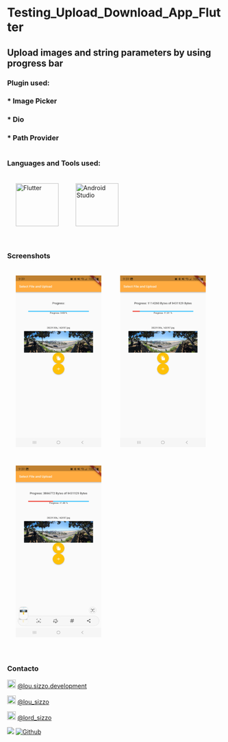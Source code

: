 # Testing_Upload_Download_App_Flutter

## Upload images and string parameters by using progress bar

### Plugin used:
### * Image Picker
### * Dio
### * Path Provider

# 
### Languages and Tools used:

<img src="https://iconape.com/wp-content/files/yb/61798/svg/flutter-logo.svg" width="100" height="100"  title="Flutter" style="padding:20px;"><img src="https://upload.wikimedia.org/wikipedia/commons/thumb/e/e3/Android_Studio_Icon_%282014-2019%29.svg/1200px-Android_Studio_Icon_%282014-2019%29.svg.png" width="100" height="100"  title="Android Studio" style="padding:20px;">
# 
### Screenshots
<img src="https://github.com/lordsizzo/Testing_Upload_Download_App_Flutter/blob/main/Screenshot_20231014_093931.jpg" width="200" height="400" style="padding:20px;"> <img src="https://github.com/lordsizzo/Testing_Upload_Download_App_Flutter/blob/main/Screenshot_20231014_093943.jpg" width="200" height="400" style="padding:20px;"> <img src="https://github.com/lordsizzo/Testing_Upload_Download_App_Flutter/blob/main/Screenshot_20231014_093945.jpg" width="200" height="400" style="padding:20px;"> 

# 
### Contacto

<img src="https://www.pinclipart.com/picdir/big/150-1504080_facebook-white-facebook-white-icon-png-2018-clipart.png" width="20" height="20"  title="Facebook"> [@lou.sizzo.development](https://www.facebook.com/lou.sizzo.development "@lou.sizzo.development")

<img src="https://toppng.com/public/uploads/thumbnail/subscribe-to-our-mailing-list-icono-de-instagram-en-blanco-11562863465psekvjyxmv.png" width="20" height="20"  title="Instragram"> [@lou_sizzo](http://instagram.com/lou_sizzo "@lou_sizzo")

<img src="https://www.pikpng.com/pngl/b/31-313145_twitter-png-white-white-twitter-logo-no-background.png" width="20" height="20"  title="Twitter"> [@lord_sizzo](https://twitter.com/lord_sizzo "@lord_sizzo")

![](https://visitor-badge.laobi.icu/badge?page_id=lordsizzo.Testing_Upload_Download_App_Flutter)
[![Github](https://img.shields.io/github/followers/lordsizzo?label=Follow&style=social)](https://github.com/lordsizzo)
